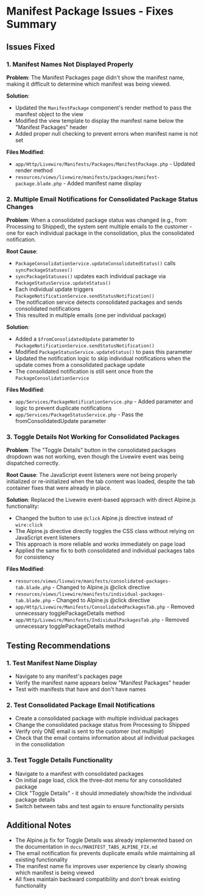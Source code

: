 # Manifest Package Issues - Fixes Summary

## Issues Fixed

### 1. Manifest Names Not Displayed Properly
**Problem**: The Manifest Packages page didn't show the manifest name, making it difficult to determine which manifest was being viewed.

**Solution**: 
- Updated the `ManifestPackage` component's render method to pass the manifest object to the view
- Modified the view template to display the manifest name below the "Manifest Packages" header
- Added proper null checking to prevent errors when manifest name is not set

**Files Modified**:
- `app/Http/Livewire/Manifests/Packages/ManifestPackage.php` - Updated render method
- `resources/views/livewire/manifests/packages/manifest-package.blade.php` - Added manifest name display

### 2. Multiple Email Notifications for Consolidated Package Status Changes
**Problem**: When a consolidated package status was changed (e.g., from Processing to Shipped), the system sent multiple emails to the customer - one for each individual package in the consolidation, plus the consolidated notification.

**Root Cause**: 
- `PackageConsolidationService.updateConsolidatedStatus()` calls `syncPackageStatuses()`
- `syncPackageStatuses()` updates each individual package via `PackageStatusService.updateStatus()`
- Each individual update triggers `PackageNotificationService.sendStatusNotification()`
- The notification service detects consolidated packages and sends consolidated notifications
- This resulted in multiple emails (one per individual package)

**Solution**:
- Added a `$fromConsolidatedUpdate` parameter to `PackageNotificationService.sendStatusNotification()`
- Modified `PackageStatusService.updateStatus()` to pass this parameter
- Updated the notification logic to skip individual notifications when the update comes from a consolidated package update
- The consolidated notification is still sent once from the `PackageConsolidationService`

**Files Modified**:
- `app/Services/PackageNotificationService.php` - Added parameter and logic to prevent duplicate notifications
- `app/Services/PackageStatusService.php` - Pass the fromConsolidatedUpdate parameter

### 3. Toggle Details Not Working for Consolidated Packages
**Problem**: The "Toggle Details" button in the consolidated packages dropdown was not working, even though the Livewire event was being dispatched correctly.

**Root Cause**: The JavaScript event listeners were not being properly initialized or re-initialized when the tab content was loaded, despite the tab container fixes that were already in place.

**Solution**: Replaced the Livewire event-based approach with direct Alpine.js functionality:
- Changed the button to use `@click` Alpine.js directive instead of `wire:click`
- The Alpine.js directive directly toggles the CSS class without relying on JavaScript event listeners
- This approach is more reliable and works immediately on page load
- Applied the same fix to both consolidated and individual packages tabs for consistency

**Files Modified**:
- `resources/views/livewire/manifests/consolidated-packages-tab.blade.php` - Changed to Alpine.js @click directive
- `resources/views/livewire/manifests/individual-packages-tab.blade.php` - Changed to Alpine.js @click directive  
- `app/Http/Livewire/Manifests/ConsolidatedPackagesTab.php` - Removed unnecessary togglePackageDetails method
- `app/Http/Livewire/Manifests/IndividualPackagesTab.php` - Removed unnecessary togglePackageDetails method

## Testing Recommendations

### 1. Test Manifest Name Display
- Navigate to any manifest's packages page
- Verify the manifest name appears below "Manifest Packages" header
- Test with manifests that have and don't have names

### 2. Test Consolidated Package Email Notifications
- Create a consolidated package with multiple individual packages
- Change the consolidated package status from Processing to Shipped
- Verify only ONE email is sent to the customer (not multiple)
- Check that the email contains information about all individual packages in the consolidation

### 3. Test Toggle Details Functionality
- Navigate to a manifest with consolidated packages
- On initial page load, click the three-dot menu for any consolidated package
- Click "Toggle Details" - it should immediately show/hide the individual package details
- Switch between tabs and test again to ensure functionality persists

## Additional Notes

- The Alpine.js fix for Toggle Details was already implemented based on the documentation in `docs/MANIFEST_TABS_ALPINE_FIX.md`
- The email notification fix prevents duplicate emails while maintaining all existing functionality
- The manifest name fix improves user experience by clearly showing which manifest is being viewed
- All fixes maintain backward compatibility and don't break existing functionality